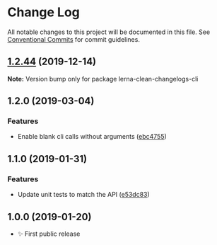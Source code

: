 # Change Log

All notable changes to this project will be documented in this file.
See [Conventional Commits](https://conventionalcommits.org) for commit guidelines.

## [1.2.44](https://gitlab.com/codsen/codsen/compare/lerna-clean-changelogs-cli@1.2.43...lerna-clean-changelogs-cli@1.2.44) (2019-12-14)

**Note:** Version bump only for package lerna-clean-changelogs-cli





## 1.2.0 (2019-03-04)

### Features

- Enable blank cli calls without arguments ([ebc4755](https://gitlab.com/codsen/codsen/commit/ebc4755))

## 1.1.0 (2019-01-31)

### Features

- Update unit tests to match the API ([e53dc83](https://gitlab.com/codsen/codsen/commit/e53dc83))

## 1.0.0 (2019-01-20)

- ✨ First public release
